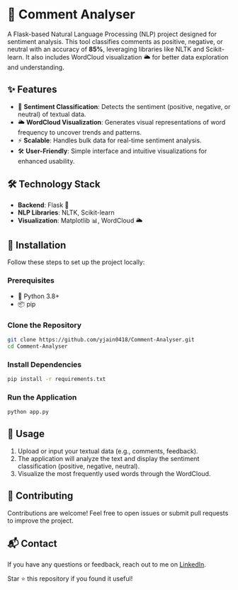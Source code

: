 # 📝 Comment Analyser  

A Flask-based Natural Language Processing (NLP) project designed for sentiment analysis. This tool classifies comments as positive, negative, or neutral with an accuracy of **85%**, leveraging libraries like NLTK and Scikit-learn. It also includes WordCloud visualization 🌥️ for better data exploration and understanding.  

## ✨ Features  
- 🎯 **Sentiment Classification**: Detects the sentiment (positive, negative, or neutral) of textual data.  
- 🌥️ **WordCloud Visualization**: Generates visual representations of word frequency to uncover trends and patterns.  
- ⚡ **Scalable**: Handles bulk data for real-time sentiment analysis.  
- 🛠️ **User-Friendly**: Simple interface and intuitive visualizations for enhanced usability.  

## 🛠️ Technology Stack  
- **Backend**: Flask 🐍  
- **NLP Libraries**: NLTK, Scikit-learn  
- **Visualization**: Matplotlib 📊, WordCloud 🌥️  

## 🚀 Installation  

Follow these steps to set up the project locally:  

### Prerequisites  
- 🐍 Python 3.8+  
- 📦 pip  

### Clone the Repository  
```bash  
git clone https://github.com/yjain0418/Comment-Analyser.git  
cd Comment-Analyser  
```

### Install Dependencies
```bash
pip install -r requirements.txt  
```

### Run the Application
```bash
python app.py
```

## 🎯 Usage
1. Upload or input your textual data (e.g., comments, feedback).
2. The application will analyze the text and display the sentiment classification (positive, negative, neutral).
3. Visualize the most frequently used words through the WordCloud.

## 🤝 Contributing
Contributions are welcome! Feel free to open issues or submit pull requests to improve the project.

## 📬 Contact
If you have any questions or feedback, reach out to me on [LinkedIn](https://www.linkedin.com/in/yjain0418).

Star ⭐ this repository if you found it useful!